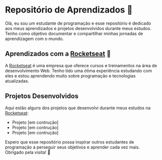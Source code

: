 # Repositório de Aprendizados :wave:

Olá, eu sou um estudante de programação e esse repositório é dedicado aos meus aprendizados e projetos desenvolvidos durante meus estudos. Tenho como objetivo documentar e compartilhar minhas jornadas de aprendizagem com o mundo.

## Aprendizados com a [Rocketseat](https://www.rocketseat.com.br/) :rocket:

A [Rocketseat](https://www.rocketseat.com.br/) é uma empresa que oferece cursos e treinamentos na área de desenvolvimento Web. Tenho tido uma ótima experiência estudando com eles e estou aprendendo muito sobre programação e tecnologias atualizadas. 

## Projetos Desenvolvidos

Aqui estão alguns dos projetos que desenvolvi durante meus estudos na [Rocketseat](https://www.rocketseat.com.br/):
- Projeto [em contrução]
- Projeto [em contrução]
- Projeto [em contrução]

Espero que esse repositório possa inspirar outros estudantes de programação a perseguir seus objetivos e aprender cada vez mais. Obrigado pela visita! :hugs:
